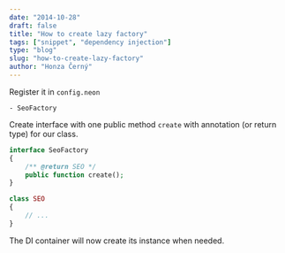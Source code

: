 ```yaml
---
date: "2014-10-28"
draft: false
title: "How to create lazy factory"
tags: ["snippet", "dependency injection"]
type: "blog"
slug: "how-to-create-lazy-factory"
author: "Honza Černý"
---
```


Register it in `config.neon`

```neon
- SeoFactory
```

Create interface with one public method `create` with annotation (or return type) for our class.

```php
interface SeoFactory
{
    /** @return SEO */
    public function create();
}

class SEO
{
    // ...
}
```

The DI container will now create its instance when needed.

